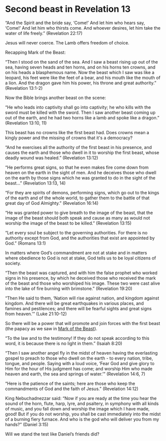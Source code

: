 Second beast in Revelation 13
=============================

“And the Spirit and the bride say, ‘Come!’ And let him who hears say, ‘Come!’ And let him who thirsts come. And whoever desires, let him take the water of life freely.” (Revelation 22:17)

Jesus will never coerce. The Lamb offers freedom of choice.

Recapping Mark of the Beast:

“Then I stood on the sand of the sea. And I saw a beast rising up out of the sea, having seven heads and ten horns, and on his horns ten crowns, and on his heads a blasphemous name. Now the beast which I saw was like a leopard, his feet were like the feet of a bear, and his mouth like the mouth of a lion. And the dragon gave him his power, his throne and great authority.” (Revelation 13:1-2)

Now the Bible brings another beast on the scene:

“He who leads into captivity shall go into captivity; he who kills with the sword must be killed with the sword. Then I saw another beast coming up out of the earth, and he had two horns like a lamb and spoke like a dragon.” (Revelation 13:10, 11)

This beast has no crowns like the first beast had. Does crowns mean a kingly power and the missing of crowns that it's a democracy?

“And he exercises all the authority of the first beast in his presence, and causes the earth and those who dwell in it to worship the first beast, whose deadly wound was healed.” (Revelation 13:12)

“He performs great signs, so that he even makes fire come down from heaven on the earth in the sight of men. And he deceives those who dwell on the earth by those signs which he was granted to do in the sight of the beast...” (Revelation 13:13, 14)

“For they are spirits of demons, performing signs, which go out to the kings of the earth and of the whole world, to gather them to the battle of that great day of God Almighty.” (Revelation 16:14)

“He was granted power to give breath to the image of the beast, that the image of the beast should both speak and cause as many as would not worship the image of the beast to be killed.” (Revelation 13:15)

“Let every soul be subject to the governing authorities. For there is no authority except from God, and the authorities that exist are appointed by God.” (Romans 13:1)

In matters where God’s commandment are not at stake and in matters where obedience to God is not at stake, God tells us to be loyal citizens of society.

“Then the beast was captured, and with him the false prophet who worked signs in his presence, by which he deceived those who received the mark of the beast and those who worshiped his image. These two were cast alive into the lake of fire burning with brimstone.” (Revelation 19:20)

“Then He said to them, ‘Nation will rise against nation, and kingdom against kingdom. And there will be great earthquakes in various places, and famines and pestilences; and there will be fearful sights and great signs from heaven.’” (Luke 21:10-12)

So there will be a power that will promote and join forces with the first beast (the papacy as we saw in [Mark of the Beast](Mark%20of%20the%20Beast.md)).

“To the law and to the testimony! If they do not speak according to this word, it is because there is no light in them.” (Isaiah 8:20)

“Then I saw another angel fly in the midst of heaven having the everlasting gospel to preach to those who dwell on the earth - to every nation, tribe, tongue, and people. Saying with a loud voice, ‘Fear God and give glory to Him for the hour of His judgment has come; and worship Him who made heaven and earth, the sea and springs of water.’” (Revelation 14:6, 7)

“Here is the patience of the saints; here are those who keep the commandments of God and the faith of Jesus.” (Revelation 14:12)

King Nebuchadnezzar said: “Now if you are ready at the time you hear the sound of the horn, flute, harp, lyre, and psaltery, in symphony with all kinds of music, and you fall down and worship the image which I have made, good! But if you do not worship, you shall be cast immediately into the midst of a burning fiery furnace. And who is the god who will deliver you from my hands?” (Daniel 3:15)

Will we stand the test like Daniel’s friends did?


<!--
References:
24-X The Clock Runs Out on America's  Freedom.pdf
-->
